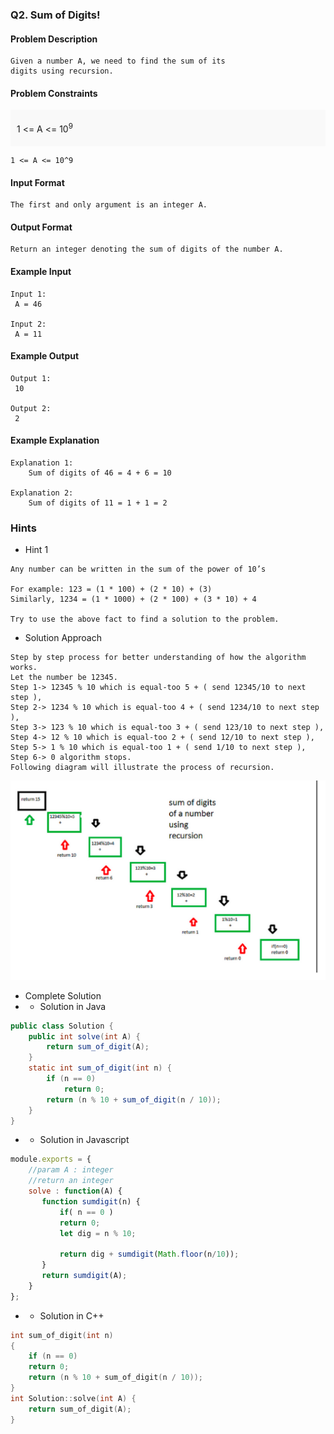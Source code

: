 ### Q2. Sum of Digits!
#### Problem Description
```text
Given a number A, we need to find the sum of its 
digits using recursion.
```
#### Problem Constraints
<div style="background-color: #f9f9f9; padding: 5px 10px;">
    <p>1 &lt;= A &lt;= 10<sup>9</sup></p>
</div>

```text
1 <= A <= 10^9
```
#### Input Format
```text
The first and only argument is an integer A.
```
#### Output Format
```text
Return an integer denoting the sum of digits of the number A.
```
#### Example Input
```text
Input 1:
 A = 46

Input 2:
 A = 11
```
#### Example Output
```text
Output 1:
 10

Output 2:
 2
```
#### Example Explanation
```text
Explanation 1:
    Sum of digits of 46 = 4 + 6 = 10

Explanation 2:
    Sum of digits of 11 = 1 + 1 = 2
```
### Hints
* Hint 1
```text
Any number can be written in the sum of the power of 10’s

For example: 123 = (1 * 100) + (2 * 10) + (3)
Similarly, 1234 = (1 * 1000) + (2 * 100) + (3 * 10) + 4

Try to use the above fact to find a solution to the problem.
```
* Solution Approach
```text
Step by step process for better understanding of how the algorithm works.
Let the number be 12345.
Step 1-> 12345 % 10 which is equal-too 5 + ( send 12345/10 to next step ),
Step 2-> 1234 % 10 which is equal-too 4 + ( send 1234/10 to next step ),
Step 3-> 123 % 10 which is equal-too 3 + ( send 123/10 to next step ),
Step 4-> 12 % 10 which is equal-too 2 + ( send 12/10 to next step ),
Step 5-> 1 % 10 which is equal-too 1 + ( send 1/10 to next step ),
Step 6-> 0 algorithm stops.
Following diagram will illustrate the process of recursion.
```
![alt text](QHomework2.png)

* Complete Solution
* * Solution in Java
```java
public class Solution {
    public int solve(int A) {
        return sum_of_digit(A);
    }
    static int sum_of_digit(int n) {  
        if (n == 0) 
            return 0; 
        return (n % 10 + sum_of_digit(n / 10)); 
    }
}
```
* * Solution in Javascript
```javascript
module.exports = { 
    //param A : integer
    //return an integer
    solve : function(A) {
       function sumdigit(n) {
           if( n == 0 )
           return 0;
           let dig = n % 10;
       
           return dig + sumdigit(Math.floor(n/10));
       }
       return sumdigit(A);
    }
};
```
* * Solution in C++
```cpp
int sum_of_digit(int n)
{
    if (n == 0)
    return 0;
    return (n % 10 + sum_of_digit(n / 10));
}
int Solution::solve(int A) {
    return sum_of_digit(A);
}
```

